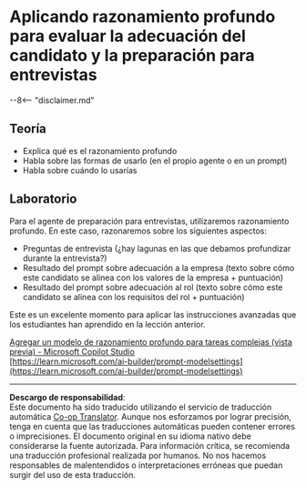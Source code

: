 <!--
CO_OP_TRANSLATOR_METADATA:
{
  "original_hash": "610b0181a64c306bc9a853fd974bc924",
  "translation_date": "2025-10-17T19:35:04+00:00",
  "source_file": "docs/operative-preview/09-deep-reasoning/README.md",
  "language_code": "es"
}
-->
# Aplicando razonamiento profundo para evaluar la adecuación del candidato y la preparación para entrevistas

--8<-- "disclaimer.md"

## Teoría

- Explica qué es el razonamiento profundo  
- Habla sobre las formas de usarlo (en el propio agente o en un prompt)  
- Habla sobre cuándo lo usarías  

## Laboratorio

Para el agente de preparación para entrevistas, utilizaremos razonamiento profundo. En este caso, razonaremos sobre los siguientes aspectos:

- Preguntas de entrevista (¿hay lagunas en las que debamos profundizar durante la entrevista?)  
- Resultado del prompt sobre adecuación a la empresa (texto sobre cómo este candidato se alinea con los valores de la empresa + puntuación)  
- Resultado del prompt sobre adecuación al rol (texto sobre cómo este candidato se alinea con los requisitos del rol + puntuación)  

Este es un excelente momento para aplicar las instrucciones avanzadas que los estudiantes han aprendido en la lección anterior.

[Agregar un modelo de razonamiento profundo para tareas complejas (vista previa) - Microsoft Copilot Studio](https://learn.microsoft.com/microsoft-copilot-studio/authoring-reasoning-models)  
[https://learn.microsoft.com/ai-builder/prompt-modelsettings](https://learn.microsoft.com/ai-builder/prompt-modelsettings)  

---

**Descargo de responsabilidad**:  
Este documento ha sido traducido utilizando el servicio de traducción automática [Co-op Translator](https://github.com/Azure/co-op-translator). Aunque nos esforzamos por lograr precisión, tenga en cuenta que las traducciones automáticas pueden contener errores o imprecisiones. El documento original en su idioma nativo debe considerarse la fuente autorizada. Para información crítica, se recomienda una traducción profesional realizada por humanos. No nos hacemos responsables de malentendidos o interpretaciones erróneas que puedan surgir del uso de esta traducción.